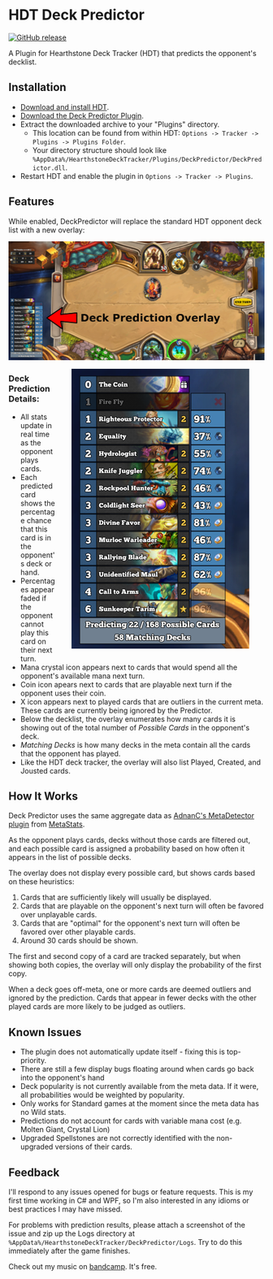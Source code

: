 # HDT Deck Predictor

[![GitHub release](https://img.shields.io/badge/prerelease-0.3.0-green.svg)](https://github.com/fatheroctopus/hdt-deck-predictor/releases/latest)

A Plugin for Hearthstone Deck Tracker (HDT) that predicts the opponent's decklist.

## Installation
- [Download and install HDT](https://hsdecktracker.net/).
- [Download the Deck Predictor Plugin](https://github.com/fatheroctopus/hdt-deck-predictor/releases/latest).
- Extract the downloaded archive to your "Plugins" directory.
  - This location can be found from within HDT: `Options -> Tracker -> Plugins -> Plugins Folder`.
  - Your directory structure should look like `%AppData%/HearthstoneDeckTracker/Plugins/DeckPredictor/DeckPredictor.dll`.
- Restart HDT and enable the plugin in `Options -> Tracker -> Plugins`.

## Features
While enabled, DeckPredictor will replace the standard HDT opponent deck list with a new overlay:

![Overlay](Images/overlay.png)

<div>
<img align="right" src="Images/closeup.png" hspace="30">
</div>

### Deck Prediction Details:
- All stats update in real time as the opponent plays cards.
- Each predicted card shows the percentage chance that this card is in the opponent's deck or hand.
- Percentages appear faded if the opponent cannot play this card on their next turn.
- Mana crystal icon appears next to cards that would spend all the opponent's available mana next turn.
- Coin icon apears next to cards that are playable next turn if the opponent uses their coin.
- X icon appears next to played cards that are outliers in the current meta. These cards are currently being ignored by the Predictor.
- Below the decklist, the overlay enumerates how many cards it is showing out of the total number of *Possible Cards* in the opponent's deck.
- *Matching Decks* is how many decks in the meta contain all the cards that the opponent has played.
- Like the HDT deck tracker, the overlay will also list Played, Created, and Jousted cards.

## How It Works

Deck Predictor uses the same aggregate data as [AdnanC's MetaDetector plugin](https://github.com/AdnanC/HDT.Plugins.MetaDetector) from [MetaStats](http://metastats.net/).

As the opponent plays cards, decks without those cards are filtered out, and each possible card is assigned a probability based on how often it appears in the list of possible decks.

The overlay does not display every possible card, but shows cards based on these heuristics:
 1. Cards that are sufficiently likely will usually be displayed.
 2. Cards that are playable on the opponent's next turn will often be favored over unplayable cards.
 3. Cards that are "optimal" for the opponent's next turn will often be favored over other playable cards.
 4. Around 30 cards should be shown.

The first and second copy of a card are tracked separately, but when showing both copies, the overlay will only display the probability of the first copy.

When a deck goes off-meta, one or more cards are deemed outliers and ignored by the prediction. Cards that appear in fewer decks with the other played cards are more likely to be judged as outliers.

## Known Issues
 - The plugin does not automatically update itself - fixing this is top-priority.
 - There are still a few display bugs floating around when cards go back into the opponent's hand
 - Deck popularity is not currently available from the meta data. If it were, all probabilities would be weighted by popularity.
 - Only works for Standard games at the moment since the meta data has no Wild stats.
 - Predictions do not account for cards with variable mana cost (e.g. Molten Giant, Crystal Lion)
 - Upgraded Spellstones are not correctly identified with the non-upgraded versions of their cards.

## Feedback
I'll respond to any issues opened for bugs or feature requests.
This is my first time working in C# and WPF, so I'm also interested in any idioms or best practices I may have missed.

For problems with prediction results, please attach a screenshot of the issue and zip up the Logs directory at `%AppData%/HearthstoneDeckTracker/DeckPredictor/Logs`.
Try to do this immediately after the game finishes.

Check out my music on [bandcamp](https://fatheroctopus.bandcamp.com).  It's free.
